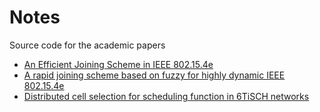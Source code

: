 # Notes

Source code for the academic papers
- [An Efficient Joining Scheme in IEEE 802.15.4e](https://github.com/pdthang/own-academic-papers/blob/master/%5B2015%5D%5BICTC%5D%20An%20Efficient%20Joining%20Scheme%20in%20IEEE%20802.15.4e.pdf)
- [A rapid joining scheme based on fuzzy for highly dynamic IEEE 802.15.4e](https://github.com/pdthang/own-academic-papers/blob/master/%5B2016%5D%5BIJDSN%5D%20A%20rapid%20joining%20scheme%20based%20on%20fuzzy%20for%20highly%20dynamic%20IEEE%20802.15.4e.pdf)
- [Distributed cell selection for scheduling function in 6TiSCH networks](https://github.com/pdthang/own-academic-papers/blob/master/%5B2017%5D%5BJCSI%5D%20Distributed%20cell%20selection%20for%20scheduling%20function%20in%206TiSCH%20networks.pdf)
